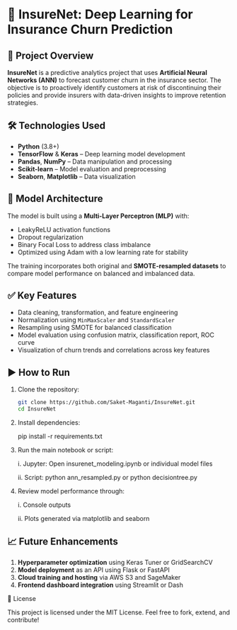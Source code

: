 # 🚀 InsureNet: Deep Learning for Insurance Churn Prediction

## 📌 Project Overview
**InsureNet** is a predictive analytics project that uses **Artificial Neural Networks (ANN)** to forecast customer churn in the insurance sector. The objective is to proactively identify customers at risk of discontinuing their policies and provide insurers with data-driven insights to improve retention strategies.

## 🛠️ Technologies Used
- **Python** (3.8+)
- **TensorFlow** & **Keras** – Deep learning model development
- **Pandas**, **NumPy** – Data manipulation and processing
- **Scikit-learn** – Model evaluation and preprocessing
- **Seaborn**, **Matplotlib** – Data visualization

## 🧠 Model Architecture
The model is built using a **Multi-Layer Perceptron (MLP)** with:
- LeakyReLU activation functions
- Dropout regularization
- Binary Focal Loss to address class imbalance
- Optimized using Adam with a low learning rate for stability

The training incorporates both original and **SMOTE-resampled datasets** to compare model performance on balanced and imbalanced data.

## ✅ Key Features
- Data cleaning, transformation, and feature engineering
- Normalization using `MinMaxScaler` and `StandardScaler`
- Resampling using SMOTE for balanced classification
- Model evaluation using confusion matrix, classification report, ROC curve
- Visualization of churn trends and correlations across key features

## ▶️ How to Run

1. Clone the repository:
   ```bash
   git clone https://github.com/Saket-Maganti/InsureNet.git
   cd InsureNet

 2. Install dependencies:

    pip install -r requirements.txt

 3. Run the main notebook or script:

     i. Jupyter: Open insurenet_modeling.ipynb or individual model files
    
    ii. Script: python ann_resampled.py or python decisiontree.py

 4. Review model performance through:

     i. Console outputs
    
    ii. Plots generated via matplotlib and seaborn

## 📈 Future Enhancements

1. **Hyperparameter optimization** using Keras Tuner or GridSearchCV  
2. **Model deployment** as an API using Flask or FastAPI  
3. **Cloud training and hosting** via AWS S3 and SageMaker  
4. **Frontend dashboard integration** using Streamlit or Dash  


📝 License

This project is licensed under the MIT License. Feel free to fork, extend, and contribute!

